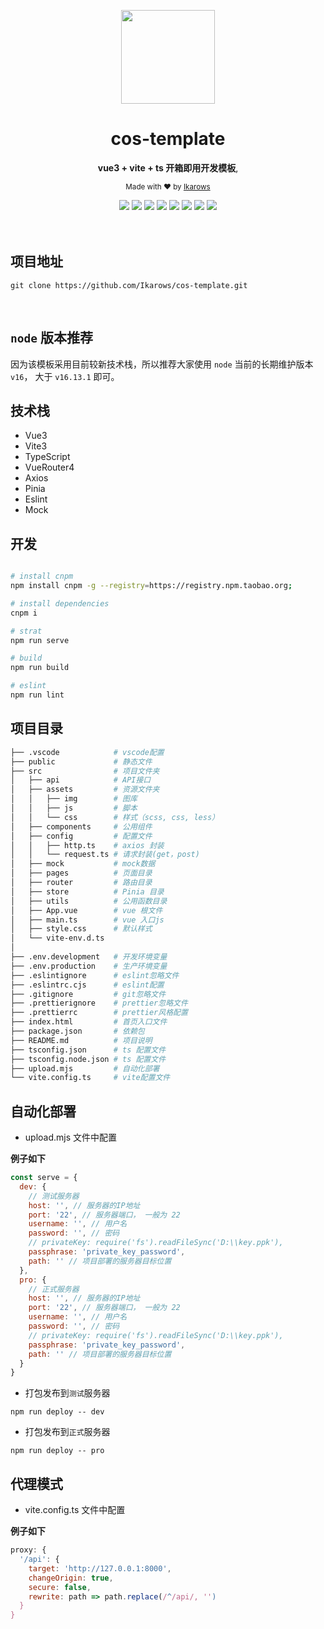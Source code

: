 <div align="center">
<p><img width="150" src="https://avatars0.githubusercontent.com/u/25151659?s=460&v=4"></p>

<h1>cos-template</h1>

<p>
   <strong>vue3 + vite + ts 开箱即用开发模板</strong>,
</p>

<p>
  <sub>Made with ❤︎ by
    <a href="https://github.com/Ikarows">Ikarows</a>
  </sub>
</p>

<img src="https://img.shields.io/badge/vue-3.2.41-brightgreen">
<img src="https://img.shields.io/badge/vite-3.2.0-brightgreen">
<img src="https://img.shields.io/badge/typescript-4.6.4-brightgreen">
<img src="https://img.shields.io/badge/vueRouter-4.1.6-brightgreen">
<img src="https://img.shields.io/badge/axios-1.1.3-brightgreen">
<img src="https://img.shields.io/badge/pinia-2.0.23-brightgreen">
<img src="https://img.shields.io/badge/eslint-8.27.0-brightgreen">
<img src="https://img.shields.io/badge/mockjs-1.1.0-brightgreen">
</div>

<br>
<br>

## 项目地址

```shell
git clone https://github.com/Ikarows/cos-template.git
```

<br />

## `node` 版本推荐

因为该模板采用目前较新技术栈，所以推荐大家使用 `node` 当前的长期维护版本 `v16`， 大于 `v16.13.1` 即可。
<br />

## 技术栈

- Vue3
- Vite3
- TypeScript
- VueRouter4
- Axios
- Pinia
- Eslint
- Mock

## 开发

```bash

# install cnpm
npm install cnpm -g --registry=https://registry.npm.taobao.org;

# install dependencies
cnpm i

# strat
npm run serve

# build
npm run build

# eslint
npm run lint
```

## 项目目录

```bash
├── .vscode            # vscode配置
├── public             # 静态文件
├── src                # 项目文件夹
│   ├── api            # API接口
│   ├── assets         # 资源文件夹
│   │   ├── img        # 图库
│   │   ├── js         # 脚本
│   │   └── css        # 样式（scss, css, less）
│   ├── components     # 公用组件
│   ├── config         # 配置文件
│   │   ├── http.ts    # axios 封装
│   │   └── request.ts # 请求封装(get，post)
│   ├── mock           # mock数据
│   ├── pages          # 页面目录
│   ├── router         # 路由目录
│   ├── store          # Pinia 目录
│   ├── utils          # 公用函数目录
│   ├── App.vue        # vue 根文件
│   ├── main.ts        # vue 入口js
│   ├── style.css      # 默认样式
│   └── vite-env.d.ts  
│
├── .env.development   # 开发环境变量
├── .env.production    # 生产环境变量
├── .eslintignore      # eslint忽略文件
├── .eslintrc.cjs      # eslint配置
├── .gitignore         # git忽略文件
├── .prettierignore    # prettier忽略文件
├── .prettierrc        # prettier风格配置
├── index.html         # 首页入口文件
├── package.json       # 依赖包
├── README.md          # 项目说明
├── tsconfig.json      # ts 配置文件
├── tsconfig.node.json # ts 配置文件
├── upload.mjs         # 自动化部署
└── vite.config.ts     # vite配置文件
```

## 自动化部署

- upload.mjs 文件中配置

**例子如下**

```javascript
const serve = {
  dev: {
    // 测试服务器
    host: '', // 服务器的IP地址
    port: '22', // 服务器端口， 一般为 22
    username: '', // 用户名
    password: '', // 密码
    // privateKey: require('fs').readFileSync('D:\\key.ppk'),
    passphrase: 'private_key_password',
    path: '' // 项目部署的服务器目标位置
  },
  pro: {
    // 正式服务器
    host: '', // 服务器的IP地址
    port: '22', // 服务器端口， 一般为 22
    username: '', // 用户名
    password: '', // 密码
    // privateKey: require('fs').readFileSync('D:\\key.ppk'),
    passphrase: 'private_key_password',
    path: '' // 项目部署的服务器目标位置
  }
}
```

- 打包发布到`测试`服务器

```shell
npm run deploy -- dev
```

- 打包发布到`正式`服务器

```shell
npm run deploy -- pro
```

## 代理模式

- vite.config.ts 文件中配置

**例子如下**

```javascript
proxy: {
  '/api': {
    target: 'http://127.0.0.1:8000',
    changeOrigin: true,
    secure: false,
    rewrite: path => path.replace(/^/api/, '')
  }
}
```
